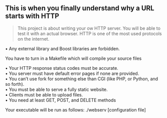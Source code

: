 <h2>This is when you finally understand why a URL starts with HTTP</h2>


>This project is about writing your ow HTTP server.
>You will be able to test it with an actual browser.
>HTTP is one of the most used protocols on the internet.
</h4>

• Any external library and Boost libraries are forbidden.

You have to turn in a Makefile which will compile your source files

• Your HTTP response status codes must be accurate.\
• You server must have default error pages if none are provided.\
• You can’t use fork for something else than CGI (like PHP, or Python, and so forth).\
• You must be able to serve a fully static website.\
• Clients must be able to upload files.\
• You need at least GET, POST, and DELETE methods


Your executable will be run as follows:
./webserv [configuration file]
